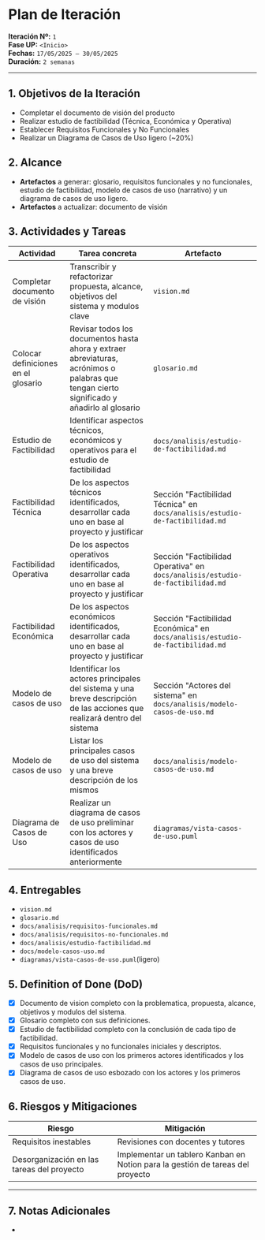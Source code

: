 # Plan de Iteración

**Iteración Nº:** `1`  
**Fase UP:** `<Inicio>`  
**Fechas:** `17/05/2025 – 30/05/2025`  
**Duración:** `2 semanas`

---

## 1. Objetivos de la Iteración
- Completar el documento de visión del producto
- Realizar estudio de factibilidad (Técnica, Económica y Operativa)
- Establecer Requisitos Funcionales y No Funcionales
- Realizar un Diagrama de Casos de Uso ligero (~20%)

## 2. Alcance
* **Artefactos** a generar: glosario, requisitos funcionales y no funcionales, estudio de factibilidad, modelo de casos de uso (narrativo) y un diagrama de casos de uso ligero.
* **Artefactos** a actualizar: documento de visión

## 3. Actividades y Tareas 
| Actividad                           | Tarea concreta                                                                                                                             | Artefacto                                                                      |
| ----------------------------------- | ------------------------------------------------------------------------------------------------------------------------------------------ | ------------------------------------------------------------------------------ |
| Completar documento de visión       | Transcribir y refactorizar propuesta, alcance, objetivos del sistema y modulos clave                                                       | `vision.md`                                                                    |
| Colocar definiciones en el glosario | Revisar todos los documentos hasta ahora y extraer abreviaturas, acrónimos o palabras que tengan cierto significado y añadirlo al glosario | `glosario.md`                                                                  |
| Estudio de Factibilidad             | Identificar aspectos técnicos, económicos y operativos para el estudio de factibilidad                                                     | `docs/analisis/estudio-de-factibilidad.md`                                     |
| Factibilidad Técnica                | De los aspectos técnicos identificados, desarrollar cada uno en base al proyecto y justificar                                              | Sección "Factibilidad Técnica" en `docs/analisis/estudio-de-factibilidad.md`   |
| Factibilidad Operativa              | De los aspectos operativos identificados, desarrollar cada uno en base al proyecto y justificar                                            | Sección "Factibilidad Operativa" en `docs/analisis/estudio-de-factibilidad.md` |
| Factibilidad Económica              | De los aspectos económicos identificados, desarrollar cada uno en base al proyecto y justificar                                            | Sección "Factibilidad Económica" en `docs/analisis/estudio-de-factibilidad.md` |
| Modelo de casos de uso              | Identificar los actores principales del sistema y una breve descripción de las acciones que realizará dentro del sistema                   | Sección "Actores del sistema" en `docs/analisis/modelo-casos-de-uso.md`        |
| Modelo de casos de uso              | Listar los principales casos de uso del sistema y una breve descripción de los mismos                                                      | `docs/analisis/modelo-casos-de-uso.md`                                         |
| Diagrama de Casos de Uso            | Realizar un diagrama de casos de uso preliminar con los actores y casos de uso identificados anteriormente                                 | `diagramas/vista-casos-de-uso.puml`                                            |

## 4. Entregables
- `vision.md`
- `glosario.md`
- `docs/analisis/requisitos-funcionales.md`
- `docs/analisis/requisitos-no-funcionales.md`
- `docs/analisis/estudio-factibilidad.md`
- `docs/modelo-casos-uso.md`
- `diagramas/vista-casos-de-uso.puml`(ligero)

## 5. Definition of Done (DoD)
- [X] Documento de vision completo con la problematica, propuesta, alcance, objetivos y modulos del sistema.
- [X] Glosario completo con sus definiciones.
- [X] Estudio de factibilidad completo con la conclusión de cada tipo de factibilidad.
- [X] Requisitos funcionales y no funcionales iniciales y descriptos.
- [X] Modelo de casos de uso con los primeros actores identificados y los casos de uso principales.
- [X] Diagrama de casos de uso esbozado con los actores y los primeros casos de uso.

## 6. Riesgos y Mitigaciones

| Riesgo                                     | Mitigación                                                                     |
| ------------------------------------------ | ------------------------------------------------------------------------------ |
| Requisitos inestables                      | Revisiones con docentes y tutores                                              |
| Desorganización en las tareas del proyecto | Implementar un tablero Kanban en Notion para la gestión de tareas del proyecto |

---

## 7. Notas Adicionales
- 